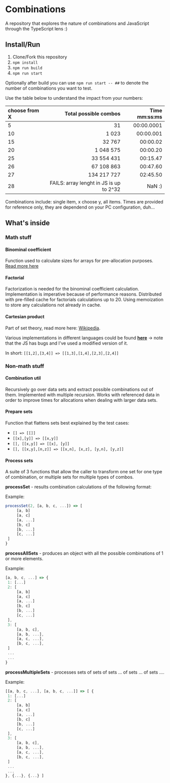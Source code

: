 # Combinations

A repository that explores the nature of combinations and JavaScript through the TypeScript lens :)


## Install/Run

1. Clone/Fork this repository
2. ```npm install```
3. ```npm run build```
4. ```npm run start```

Optionally after build you can use ```npm run start -- ##``` to denote the number of combinations you want to test.

Use the table below to understand the impact from your numbers:

| choose from X |                   Total possible combos | Time mm:ss:ms |
| :------------ | --------------------------------------: | ------------: |
| 5             |                                      31 |    00:00.0001 |
| 10            |                                   1 023 |     00:00.001 |
| 15            |                                  32 767 |      00:00.02 |
| 20            |                               1 048 575 |      00:00.20 |
| 25            |                              33 554 431 |      00:15.47 |
| 26            |                              67 108 863 |      00:47.60 |
| 27            |                             134 217 727 |      02:45.50 |
| 28            | FAILS: array lenght in JS is up to 2^32 |        NaN :) |

Combinations include: single item, x choose y, all items. Times are provided for reference only, they are dependend on your PC configuration, duh...

## What's inside

### Math stuff

#### Binominal coefficient

Function used to calculate sizes for arrays for pre-allocation purposes. [Read more here](https://en.wikipedia.org/wiki/Binomial_distribution#Probability_mass_function)

#### Factorial

Factorization is needed for the binominal coefficient calculation. Implementation is imperative because of performance reasons. Distributed with pre-filled cache for factorials calculations up to 20. Using memoization to store any calculations not already in cache.

#### Cartesian product

Part of set theory, read more here: [Wikipedia](https://en.wikipedia.org/wiki/Cartesian_product).

Various implementations in different languages could be found [**here**](https://rosettacode.org/wiki/Cartesian_product_of_two_or_more_lists) -> note that the JS has bugs and I've used a modified version of it.

In short: ```[[1,2],[3,4]] => [[1,3],[1,4],[2,3],[2,4]]```

### Non-math stuff

#### Combination util

Recursively go over data sets and extract possible combinations out of them. Implemented with multiple recursion. Works with referenced data in order to improve times for allocations when dealing with larger data sets.

#### Prepare sets

Function that flattens sets best explained by the test cases:

- ```[] => [[]]```
- ```[[x],[y]] => [[x,y]]```
- ```[], [[x,y]] => [[x], [y]]```
- ```[], [[x,y],[n,z]] => [[x,n], [x,z], [y,n], [y,z]]```

#### Process sets

A suite of 3 functions that allow the caller to transform one set for one type of combination, or multiple sets for multiple types of combos.

**processSet** - results combination calculations of the following format:

Example: 

```typescript
processSet(2, [a, b, c, ...]) => [
     [a, b]
     [a, c]
     [a, ...]
     [b, c]
     [b, ...]
     [c, ...]
 ]
}
```

**processAllSets** - produces an object with all the possible combinations of 1 or more elements.

Example:

```typescript
[a, b, c, ...] => {
 1: [...]
 2: [
     [a, b]
     [a, c]
     [a, ...]
     [b, c]
     [b, ...]
     [c, ...]
 ],
 3: [
     [a, b, c],
     [a, b, ...],
     [a, c, ...],
     [b, c, ...],
 ]
 ...
 ...
}
```

**processMultipleSets** - processes sets of sets of sets ... of sets ... of sets ....

Example:

```typescript
[[a, b, c, ...], [a, b, c, ...]] => [ {
 1: [...]
 2: [
     [a, b]
     [a, c]
     [a, ...]
     [b, c]
     [b, ...]
     [c, ...]
 ],
 3: [
     [a, b, c],
     [a, b, ...],
     [a, c, ...],
     [b, c, ...],
 ]
 ...
 ...
}, {...}, {...} ]
```
